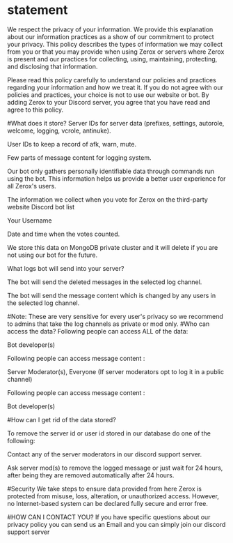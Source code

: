 # statement

We respect the privacy of your information. We provide this explanation about our information practices as a show of our commitment to protect your privacy. This policy describes the types of information we may collect from you or that you may provide when using Zerox or servers where Zerox is present and our practices for collecting, using, maintaining, protecting, and disclosing that information.

Please read this policy carefully to understand our policies and practices regarding your information and how we treat it. If you do not agree with our policies and practices, your choice is not to use our website or bot. By adding Zerox to your Discord server, you agree that you have read and agree to this policy.

#What does it store?
Server IDs for server data (prefixes, settings, autorole, welcome, logging, vcrole, antinuke).

User IDs to keep a record of afk, warn, mute.

Few parts of message content for logging system.

Our bot only gathers personally identifiable data through commands run using the bot. This information helps us provide a better user experience for all Zerox's users.

The information we collect when you vote for Zerox on the third-party website Discord bot list

Your Username

Date and time when the votes counted.

We store this data on MongoDB private cluster and it will delete if you are not using our bot for the future.

What logs bot will send into your server?

The bot will send the deleted messages in the selected log channel.

The bot will send the message content which is changed by any users in the selected log channel.

#Note: These are very sensitive for every user's privacy so we recommend to admins that take the log channels as private or mod only.
#Who can access the data?
Following people can access ALL of the data:

Bot developer(s)

Following people can access message content :

Server Moderator(s), Everyone (If server moderators opt to log it in a public channel)

Following people can access message content :

Bot developer(s)

#How can I get rid of the data stored?

To remove the server id or user id stored in our database do one of the following:

Contact any of the server moderators in our discord support server.

Ask server mod(s) to remove the logged message or just wait for 24 hours, after being they are removed automatically after 24 hours.

#Security
We take steps to ensure data provided from here Zerox is protected from misuse, loss, alteration, or unauthorized access. However, no Internet-based system can be declared fully secure and error free.

#HOW CAN I CONTACT YOU?
If you have specific questions about our privacy policy you can send us an Email and you can simply join our discord support server
